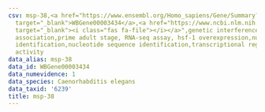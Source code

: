 ```yaml
---
csv: msp-38,<a href="https://www.ensembl.org/Homo_sapiens/Gene/Summary?db=core;g=WBGene00003434"
  target="_blank">WBGene00003434</a>,<a href="https://www.ncbi.nlm.nih.gov/pubmed/30894454"
  target="_blank"><i class="fas fa-file"></i></a>",genetic interference,functional
  association,prime adult stage, RNA-seq assay, hsf-1 overexpression,nucleotide sequence
  identification,nucleotide sequence identification,transcriptional regulation,up-regulates
  activity
data_alias: msp-38
data_id: WBGene00003434
data_numevidence: 1
data_species: Caenorhabditis elegans
data_taxid: '6239'
title: msp-38
---
```

